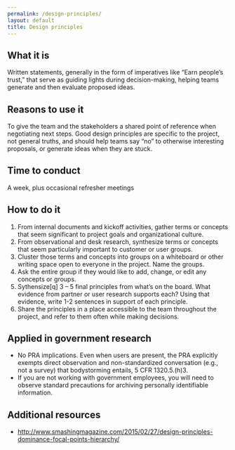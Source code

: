 ```yaml
---
permalink: /design-principles/
layout: default
title: Design principles
---
```


## What it is

Written statements, generally in the form of imperatives like “Earn people’s trust,” that serve as guiding lights during decision-making, helping teams generate and then evaluate proposed ideas. 
 
## Reasons to use it

To give the team and the stakeholders a shared point of reference when negotiating next steps. Good design principles are specific to the project, not general truths, and should help teams say “no” to otherwise interesting proposals, or generate ideas when they are stuck. 

## Time to conduct

A week, plus occasional refresher meetings 
 
## How to do it

1. From internal documents and kickoff activities, gather terms or concepts that seem significant to project goals and organizational culture. 
2. From observational and desk research, synthesize terms or concepts that seem particularly important to customer or user groups. 
3. Cluster those terms and concepts into groups on a whiteboard or other writing space open to everyone in the project. Name the groups.
4. Ask the entire group if they would like to add, change, or edit any concepts or groups.
5. Sythensize[q] 3 – 5 final principles from what’s on the board. What evidence from partner or user research supports each? Using that evidence, write 1-2 sentences in support of each principle. 
6. Share the principles in a place accessible to the team throughout the project, and refer to them often while making decisions.
 
## Applied in government research

- No PRA implications. Even when users are present, the PRA explicitly exempts direct observation and non-standardized conversation (e.g., not a survey) that bodystorming entails, 5 CFR 1320.5.(h)3.
- If you are not working with government employees, you will need to observe standard precautions for archiving personally identifiable information.
 
## Additional resources

-  http://www.smashingmagazine.com/2015/02/27/design-principles-dominance-focal-points-hierarchy/
